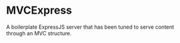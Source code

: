 # MVCExpress
A boilerplate ExpressJS server that has been tuned to serve content through an MVC structure.